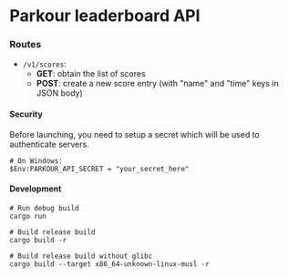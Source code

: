 # Parkour leaderboard API

### Routes

* `/v1/scores`:
    * **GET**: obtain the list of scores
    * **POST**: create a new score entry (with "name" and "time" keys in JSON body)

#### Security

Before launching, you need to setup a secret which will be used to authenticate servers.

```shell
# On Windows:
$Env:PARKOUR_API_SECRET = "your_secret_here"
```

#### Development

```shell
# Run debug build
cargo run

# Build release build
cargo build -r

# Build release build without glibc
cargo build --target x86_64-unknown-linux-musl -r
```